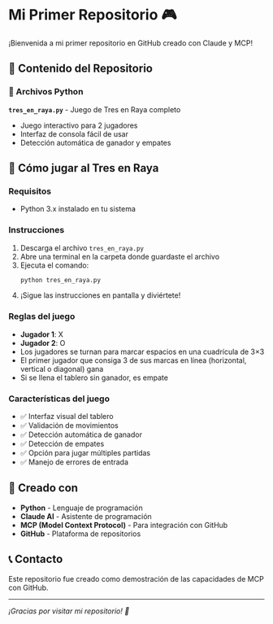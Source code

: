 # Mi Primer Repositorio 🎮

¡Bienvenida a mi primer repositorio en GitHub creado con Claude y MCP!

## 📁 Contenido del Repositorio

### 🐍 Archivos Python

**`tres_en_raya.py`** - Juego de Tres en Raya completo
- Juego interactivo para 2 jugadores
- Interfaz de consola fácil de usar
- Detección automática de ganador y empates

## 🎯 Cómo jugar al Tres en Raya

### Requisitos
- Python 3.x instalado en tu sistema

### Instrucciones
1. Descarga el archivo `tres_en_raya.py`
2. Abre una terminal en la carpeta donde guardaste el archivo
3. Ejecuta el comando:
   ```bash
   python tres_en_raya.py
   ```
4. ¡Sigue las instrucciones en pantalla y diviértete!

### Reglas del juego
- **Jugador 1**: X
- **Jugador 2**: O
- Los jugadores se turnan para marcar espacios en una cuadrícula de 3×3
- El primer jugador que consiga 3 de sus marcas en línea (horizontal, vertical o diagonal) gana
- Si se llena el tablero sin ganador, es empate

### Características del juego
- ✅ Interfaz visual del tablero
- ✅ Validación de movimientos
- ✅ Detección automática de ganador
- ✅ Detección de empates
- ✅ Opción para jugar múltiples partidas
- ✅ Manejo de errores de entrada

## 🚀 Creado con

- **Python** - Lenguaje de programación
- **Claude AI** - Asistente de programación
- **MCP (Model Context Protocol)** - Para integración con GitHub
- **GitHub** - Plataforma de repositorios

## 📞 Contacto

Este repositorio fue creado como demostración de las capacidades de MCP con GitHub.

---

*¡Gracias por visitar mi repositorio! 🎉*
